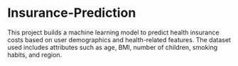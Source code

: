 # Insurance-Prediction
This project builds a machine learning model to predict health insurance costs based on user demographics and health-related features. The dataset used includes attributes such as age, BMI, number of children, smoking habits, and region.
